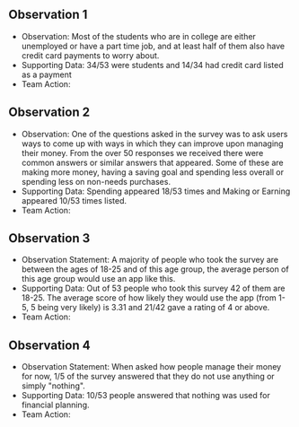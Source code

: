 ## Observation 1
* Observation: Most of the students who are in college are either unemployed or have a part time job, and at least half of them also have credit card payments to worry about.
* Supporting Data: 34/53 were students and 14/34 had credit card listed as a payment  
* Team Action: 

## Observation 2
* Observation: One of the questions asked in the survey was to ask users ways to come up with ways in which they can improve upon managing their money. From the over 50 responses we received there were common answers or similar answers that appeared. Some of these are making more money, having a saving goal and spending less overall or spending less on non-needs purchases.  
* Supporting Data: Spending appeared 18/53 times and Making or Earning appeared 10/53 times listed. 
* Team Action:

## Observation 3
* Observation Statement: A majority of people who took the survey are between the ages of
18-25 and of this age group, the average person of this age group would use an app like this.
* Supporting Data: Out of 53 people who took this survey 42 of them are 18-25. The average score of how likely they would use the app (from 1-5, 5 being very likely) is 3.31 and 21/42 gave a rating of 4 or above.
* Team Action: 

## Observation 4
* Observation Statement: When asked how people manage their money for now, 1/5 of the survey answered that they do not use anything or simply "nothing".
* Supporting Data: 10/53 people answered that nothing was used for financial planning.
* Team Action: 
